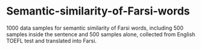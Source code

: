 # Semantic-similarity-of-Farsi-words

1000 data samples for semantic similarity of Farsi words, including 500 samples inside the sentence and 500 samples alone, collected from English TOEFL test and translated into Farsi.
